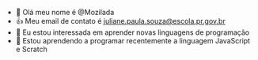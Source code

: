 - 👋 Olá meu nome é @Mozilada
- 👍 Meu email de contato é juliane.paula.souza@escola.pr.gov.br
- 👀 Eu estou interessada em aprender novas linguagens de programação
- 🌱 Estou aprendendo a programar recentemente a linguagem JavaScript e Scratch

<!---
Mozilada/Mozilada is a ✨ special ✨ repository because its `README.md` (this file) appears on your GitHub profile.
You can click the Preview link to take a look at your changes.
--->
